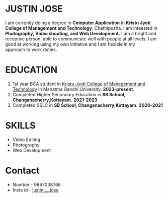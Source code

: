 # JUSTIN JOSE
I am currently doing a degree in **Computer Application** in **Kristu Jyoti College of Management and Technology**, Chethipuzha. I am inteested in **Photography, Video shooting, and Web Development.** I am a bright and receptive person, able to communicate well with people at all levels. I am good at working using my own initiative and I am flexible in my approach to work duties.

# EDUCATION
   1. 1st year BCA student in [Kristu Jyoti College of Management and Technology](https://kjcmt.ac.in/) in Mahatma Gandhi University. **2023-present**.
   2. Completed Higher Secondary Education in **SB School, Changanacherry,Kottayam.** **2021-2023**
   3. Completed SSLC in **SB School, Changanacherry,Kottayam.** **2020-2021**

# SKILLS
   - Video Editing
   - Photogrophy
   - Web Development

# Contact
  -  Number - 9847038766
  -  Insta id - [justin.__.jose](https://instagram.com/justin.__.jose?igshid=MzRlODBiNWFlZA==)



